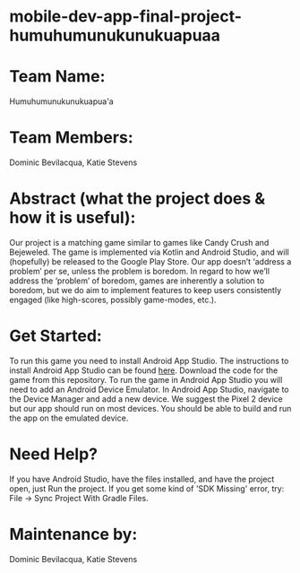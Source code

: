 # mobile-dev-app-final-project-humuhumunukunukuapuaa

# Team Name: 
Humuhumunukunukuapua'a

# Team Members: 
Dominic Bevilacqua, Katie Stevens


# Abstract (what the project does & how it is useful):
Our project is a matching game similar to games like Candy Crush and Bejeweled. The game is implemented via Kotlin and Android Studio, and will (hopefully) be released to the Google Play Store. Our app doesn’t ‘address a problem’ per se, unless the problem is boredom. In regard to how we’ll address the ‘problem’ of boredom, games are inherently a solution to boredom, but we do aim to implement features to keep users consistently engaged (like high-scores, possibly game-modes, etc.).

# Get Started:
To run this game you need to install Android App Studio. The instructions to install Android App Studio can be found [here](https://developer.android.com/studio/install).
Download the code for the game from this repository.
To run the game in Android App Studio you will need to add an Android Device Emulator. 
In Android App Studio, navigate to the Device Manager and add a new device. We suggest the Pixel 2 device but our app should run on most devices. 
You should be able to build and run the app on the emulated device.

# Need Help?
If you have Android Studio, have the files installed, and have the project open, just Run the project.
If you get some kind of 'SDK Missing' error, try: File -> Sync Project With Gradle Files.

# Maintenance by: 
Dominic Bevilacqua, Katie Stevens

